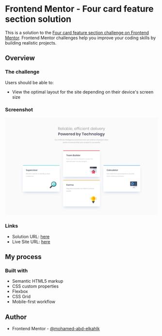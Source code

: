 # Frontend Mentor - Four card feature section solution

This is a solution to the [Four card feature section challenge on Frontend Mentor](https://www.frontendmentor.io/challenges/four-card-feature-section-weK1eFYK). Frontend Mentor challenges help you improve your coding skills by building realistic projects. 


## Overview

### The challenge

Users should be able to:

- View the optimal layout for the site depending on their device's screen size

### Screenshot

![](design/desktop-design.jpg)

### Links

- Solution URL: [here](https://www.frontendmentor.io/solutions/fourcardfeaturesection-TjNeR0RUIk)
- Live Site URL: [here](https://mohamed-abd-elkahlk.github.io/Four-card-feature-section/)

## My process

### Built with

- Semantic HTML5 markup
- CSS custom properties
- Flexbox
- CSS Grid
- Mobile-first workflow

## Author

- Frontend Mentor - [@mohamed-abd-elkahlk](https://www.frontendmentor.io/profile/mohamed-abd-elkahlk)

